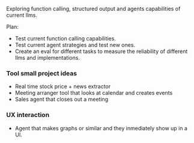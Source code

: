 Exploring function calling, structured output and agents capabilities of current llms. 

Plan: 

* Test current function calling capabilities.
* Test current agent strategies and test new ones. 
* Create an eval for different tasks to measure the reliability of different llms and implementations.


### Tool small project ideas

* Real time stock price + news extractor
* Meeting arranger tool that looks at calendar and creates events
* Sales agent that closes out a meeting


### UX interaction

* Agent that makes graphs or similar and they inmediately show up in a UI.